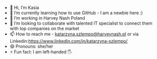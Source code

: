 - 👋 Hi, I’m Kasia
- 👀 I’m currently learning how to use GitHub - I am a newbie here :) 
- 🌱 I’m  working in Harvey Nash Poland 
- 💞️ I’m looking to collaborate with talented IT specialist to connect them with top companies on the market
- 📫 How to reach me - katarzyna.szlempo@harveynash.pl or via Linkedin:https://www.linkedin.com/in/katarzyna-szlempo/
- 😄 Pronouns: she/her
- ⚡ Fun fact: I am left-handed 🖐

<!---
HNKasia/HNKasia is a ✨ special ✨ repository because its `README.md` (this file) appears on your GitHub profile.
You can click the Preview link to take a look at your changes.
--->
